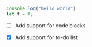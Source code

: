 ```JavaScript
console.log("hello world")
let t = 0;

```
- [ ] Add support for code blocks 
- [x] Add support for to-do list 
 
